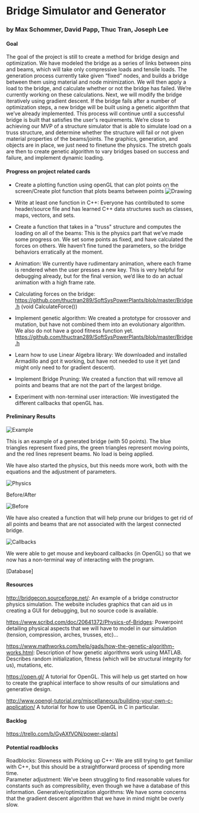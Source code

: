 # Bridge Simulator and Generator
### by Max Schommer, David Papp, Thuc Tran, Joseph Lee

#### Goal
The goal of the project is still to create a method for bridge design and optimization. We have modeled the bridge as a series of links between pins and beams, which will take only compressive loads and tensile loads. The generation process currently take given “fixed” nodes, and builds a bridge between them using material and node minimization. We will then apply a load to the bridge, and calculate whether or not the bridge has failed. We’re currently working on these calculations. Next, we will modify the bridge iteratively using gradient descent. If the bridge fails after a number of optimization steps, a new bridge will be built using a genetic algorithm that we’ve already implemented. This process will continue until a successful bridge is built that satisfies the user's requirements. 
We’re close to achieving our MVP of a structure simulator that is able to simulate load on a truss structure, and determine whether the structure will fail or not given material properties of the beams/joints. The graphics, generation, and objects are in place, we just need to finetune the physics.
The stretch goals are then to create genetic algorithm to vary bridges based on success and failure, and implement dynamic loading.

#### Progress on project related cards

- Create a plotting function using openGL that can plot points on the screen/Create plot function that plots beams between points
![Drawing](https://github.com/thuctran289/SoftSysPowerPlants/blob/master/reports/Images/draw.png?raw=true)

- Write at least one function in C++: Everyone has contributed to some header/source file and has learned C++ data structures such as classes, maps, vectors, and sets.

- Create a function that takes in a "truss" structure and computes the loading on all of the beams: This is the physics part that we’ve made some progress on. We set some points as fixed, and have calculated the forces on others. We haven’t fine tuned the parameters, so the bridge behaviors erratically at the moment. 

- Animation: We currently have rudimentary animation, where each frame is rendered when the user presses a new key. This is very helpful for debugging already, but for the final version, we’d like to do an actual animation with a high frame rate.

- Calculating forces on the bridge: https://github.com/thuctran289/SoftSysPowerPlants/blob/master/Bridge.h (void CalculateForce())

- Implement genetic algorithm: We created a prototype for crossover and mutation, but have not combined them into an evolutionary algorithm. We also do not have a good fitness function yet. https://github.com/thuctran289/SoftSysPowerPlants/blob/master/Bridge.h

- Learn how to use Linear Algebra library: We downloaded and installed Armadillo and got it working, but have not needed to use it yet (and might only need to for gradient descent).

- Implement Bridge Pruning: We created a function that will remove all points and beams that are not the part of the largest bridge. 

- Experiment with non-terminal user interaction: We investigated the different callbacks that openGL has. 


#### Preliminary Results

![Example](https://github.com/thuctran289/SoftSysPowerPlants/blob/master/reports/Images/b1.png?raw=true)

This is an example of a generated bridge (with 50 points). The blue triangles represent fixed pins, the green triangles represent moving points, and the red lines represent beams. No load is being applied.

We have also started the physics, but this needs more work, both with the equations and the adjustment of parameters. 

![Physics](https://github.com/thuctran289/SoftSysPowerPlants/blob/master/reports/Images/phsyx.png?raw=true)

Before/After

![Before](https://github.com/thuctran289/SoftSysPowerPlants/blob/master/reports/Images/prune.png?raw=true)

We have also created a function that will help prune our bridges to get rid of all points and beams that are not associated with the largest connected bridge. 

![Callbacks](https://github.com/thuctran289/SoftSysPowerPlants/blob/master/reports/Images/callback.png?raw=true)

We were able to get mouse and keyboard callbacks (in OpenGL) so that we now has a non-terminal way of interacting with the program. 

[Database] 

#### Resources

http://bridgecon.sourceforge.net/: An example of a bridge constructor physics simulation. The website includes graphics that can aid us in creating a GUI for debugging, but no source code is available. 

https://www.scribd.com/doc/20641372/Physics-of-Bridges: Powerpoint detailing physical aspects that we will have to model in our simulation (tension, compression, arches, trusses, etc)...

https://www.mathworks.com/help/gads/how-the-genetic-algorithm-works.html: Description of how genetic algorithms work using MATLAB. Describes random initialization, fitness (which will be structural integrity for us), mutations, etc. 

https://open.gl/ A tutorial for OpenGL. This will help us get started on how to create the graphical interface to show results of our simulations and generative design. 

http://www.opengl-tutorial.org/miscellaneous/building-your-own-c-application/ A tutorial for how to use OpenGL in C in particular. 

#### Backlog
https://trello.com/b/GyAXfVON/power-plants]

#### Potential roadblocks
Roadblocks:
Slowness with Picking up C++: We are still trying to get familiar with C++, but this should be a straightforward process of spending more time. 	
Parameter adjustment: We’ve been struggling to find reasonable values for constants such as compressibility, even though we have a database of this information.
Generative/optimization algorithms: We have some concerns that the gradient descent algorithm that we have in mind might be overly slow.



